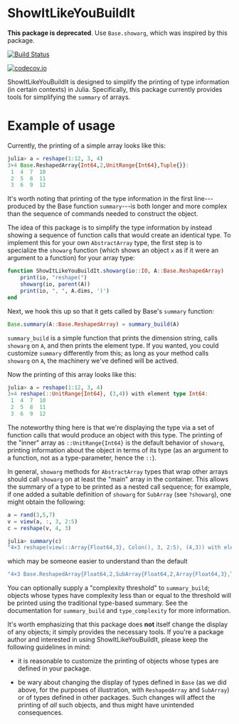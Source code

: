 # ShowItLikeYouBuildIt

**This package is deprecated**. Use `Base.showarg`, which was inspired by this package.

[![Build Status](https://travis-ci.org/JuliaArrays/ShowItLikeYouBuildIt.jl.svg?branch=master)](https://travis-ci.org/JuliaArrays/ShowItLikeYouBuildIt.jl)

[![codecov.io](http://codecov.io/github/JuliaArrays/ShowItLikeYouBuildIt.jl/coverage.svg?branch=master)](http://codecov.io/github/JuliaArrays/ShowItLikeYouBuildIt.jl?branch=master)

ShowItLikeYouBuildIt is designed to simplify the printing of type
information (in certain contexts) in Julia. Specifically, this package
currently provides tools for simplifying the `summary` of arrays.

# Example of usage

Currently, the printing of a simple array looks like this:

```jl
julia> a = reshape(1:12, 3, 4)
3×4 Base.ReshapedArray{Int64,2,UnitRange{Int64},Tuple{}}:
 1  4  7  10
 2  5  8  11
 3  6  9  12
```

It's worth noting that printing of the type information in the first
line---produced by the Base function `summary`---is both longer and
more complex than the sequence of commands needed to construct the
object.

The idea of this package is to simplify the type information by
instead showing a sequence of function calls that would create an
identical type. To implement this for your own `AbstractArray` type,
the first step is to specialize the `showarg` function (which shows an
object `x` as if it were an argument to a function) for your array
type:

```jl
function ShowItLikeYouBuildIt.showarg(io::IO, A::Base.ReshapedArray)
    print(io, "reshape(")
    showarg(io, parent(A))
    print(io, ", ", A.dims, ')')
end
```

Next, we hook this up so that it gets called by Base's `summary` function:

```jl
Base.summary(A::Base.ReshapedArray) = summary_build(A)
```

`summary_build` is a simple function that prints the dimension string,
calls `showarg` on `A`, and then prints the element type. If you
wanted, you could customize `summary` differently from this; as long
as your method calls `showarg` on `A`, the machinery we've defined
will be actived.

Now the printing of this array looks like this:
```jl
julia> a = reshape(1:12, 3, 4)
3×4 reshape(::UnitRange{Int64}, (3,4)) with element type Int64:
 1  4  7  10
 2  5  8  11
 3  6  9  12
```

The noteworthy thing here is that we're displaying the type via a set
of function calls that would produce an object with this type. The
printing of the "inner" array as `::UnitRange{Int64}` is the default
behavior of `showarg`, printing information about the object in terms
of its type (as an argument to a function, not as a type-parameter,
hence the `::`).

In general, `showarg` methods for `AbstractArray` types that wrap
other arrays should call `showarg` on at least the "main" array in the
container. This allows the summary of a type to be printed as a nested
call sequence; for example, if one added a suitable definition of `showarg`
for `SubArray` (see `?showarg`), one might obtain the following:

```jl
a = rand(3,5,7)
v = view(a, :, 3, 2:5)
c = reshape(v, 4, 3)

julia> summary(c)
"4×3 reshape(view(::Array{Float64,3}, Colon(), 3, 2:5), (4,3)) with element type Float64"
```

which may be someone easier to understand than the default

```jl
"4×3 Base.ReshapedArray{Float64,2,SubArray{Float64,2,Array{Float64,3},Tuple{Colon,Int64,UnitRange{Int64}},false},Tuple{Base.MultiplicativeInverses.SignedMultiplicativeInverse{Int64}}}"
```

You can optionally supply a "complexity threshold" to `summary_build`;
objects whose types have complexity less than or equal to the
threshold will be printed using the traditional type-based
summary. See the documentation for `summary_build` and
`type_complexity` for more information.

It's worth emphasizing that this package does **not** itself change
the display of any objects; it simply provides the necessary tools. If
you're a package author and interested in using ShowItLikeYouBuildIt,
please keep the following guidelines in mind:

- it is reasonable to customize the printing of objects whose types are
  defined in your package.

- be wary about changing the display of types defined in `Base` (as we
  did above, for the purposes of illustration, with `ReshapedArray`
  and `SubArray`) or of types defined in other packages. Such changes
  will affect the printing of *all* such objects, and thus might have
  unintended consequences.
